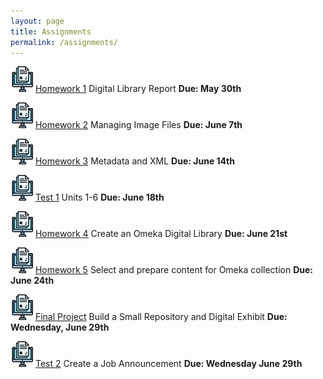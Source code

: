 ```yaml
---
layout: page
title: Assignments
permalink: /assignments/
---
```


![homework](/assets/hw.jpg) [Homework 1](https://markwolfeman.github.io/ist653/assignments/homework1.html) Digital Library Report **Due: May 30th**

![homework](/assets/hw.jpg) [Homework 2](https://markwolfeman.github.io/ist653/assignments/homework2.html) Managing Image Files **Due: June 7th**

![homework](/assets/hw.jpg) [Homework 3](https://markwolfeman.github.io/ist653/assignments/homework3.html) Metadata and XML **Due: June 14th**

![homework](/assets/hw.jpg) [Test 1](https://blackboard.albany.edu/webapps/blackboard/content/listContentEditable.jsp?content_id=_7109362_1&course_id=_164941_1&mode=reset) Units 1-6 **Due: June 18th**

![homework](/assets/hw.jpg) [Homework 4](https://markwolfeman.github.io/ist653/assignments/homework4.html) Create an Omeka Digital Library **Due: June 21st**

![homework](/assets/hw.jpg) [Homework 5](https://markwolfeman.github.io/ist653/assignments/homework5.html) Select and prepare content for Omeka collection **Due: June 24th**

![homework](/assets/hw.jpg) [Final Project](https://markwolfeman.github.io/ist653/assignments/finalproject.html) Build a Small Repository and Digital Exhibit **Due: Wednesday, June 29th**

![homework](/assets/hw.jpg) [Test 2](https://markwolfeman.github.io/ist653/assignments/test2.html) Create a Job Announcement **Due: Wednesday June 29th**



